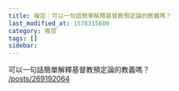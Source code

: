 ```yaml
---
title: 複習：可以一句話簡單解釋基督教預定論的教義嗎？
last_modified_at: 1578315600
category: 複習
tags: []
sidebar: 
---
```


<p>可以一句話簡單解釋基督教預定論的教義嗎？<br/>
<a href="/posts/269192064" target="_blank">/posts/269192064</a></p>
<p> </p>
